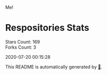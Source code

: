 Me!

# Respositories Stats
Stars Count: 169  
Forks Count: 3

2020-07-20 00:15:28  

This README is automatically generated by [🐰](https://github.com/rnitta/rnitta).
